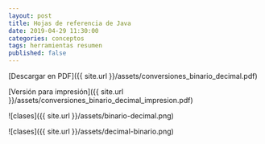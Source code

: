 ```yaml
---
layout: post
title: Hojas de referencia de Java
date: 2019-04-29 11:30:00
categories: conceptos
tags: herramientas resumen
published: false
---
```


[Descargar en PDF]({{ site.url }}/assets/conversiones_binario_decimal.pdf)

[Versión para impresión]({{ site.url }}/assets/conversiones_binario_decimal_impresion.pdf)

![clases]({{ site.url }}/assets/binario-decimal.png)

![clases]({{ site.url }}/assets/decimal-binario.png)

